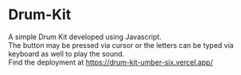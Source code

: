 # Drum-Kit
A simple Drum Kit developed using Javascript.
<br>
The button may be pressed via cursor or the letters can be typed via keyboard as well to play the sound.
<br>
Find the deployment at https://drum-kit-umber-six.vercel.app/
